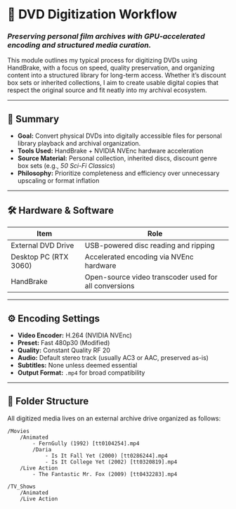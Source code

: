 # 📀 DVD Digitization Workflow

### *Preserving personal film archives with GPU-accelerated encoding and structured media curation.*

This module outlines my typical process for digitizing DVDs using HandBrake, with a focus on speed, quality preservation, and organizing content into a structured library for long-term access. Whether it’s discount box sets or inherited collections, I aim to create usable digital copies that respect the original source and fit neatly into my archival ecosystem.

---

## 🧩 Summary

- **Goal:** Convert physical DVDs into digitally accessible files for personal library playback and archival organization.
- **Tools Used:** HandBrake + NVIDIA NVEnc hardware acceleration
- **Source Material:** Personal collection, inherited discs, discount genre box sets (e.g., *50 Sci-Fi Classics*)
- **Philosophy:** Prioritize completeness and efficiency over unnecessary upscaling or format inflation

---

## 🛠️ Hardware & Software

| Item                      | Role                                                   |
|---------------------------|--------------------------------------------------------|
| External DVD Drive        | USB-powered disc reading and ripping                   |
| Desktop PC (RTX 3060)     | Accelerated encoding via NVEnc hardware                |
| HandBrake                 | Open-source video transcoder used for all conversions  |

---

## ⚙️ Encoding Settings

- **Video Encoder:** H.264 (NVIDIA NVEnc)
- **Preset:** Fast 480p30 (Modified)
- **Quality:** Constant Quality RF 20
- **Audio:** Default stereo track (usually AC3 or AAC, preserved as-is)
- **Subtitles:** None unless deemed essential
- **Output Format:** `.mp4` for broad compatibility

---

## 📁 Folder Structure

All digitized media lives on an external archive drive organized as follows:

```text
/Movies
    /Animated
        - FernGully (1992) [tt0104254].mp4
        /Daria
            - Is It Fall Yet (2000) [tt0286244].mp4
            - Is It College Yet (2002) [tt0320819].mp4
    /Live Action
        - The Fantastic Mr. Fox (2009) [tt0432283].mp4

/TV_Shows
    /Animated
    /Live Action
